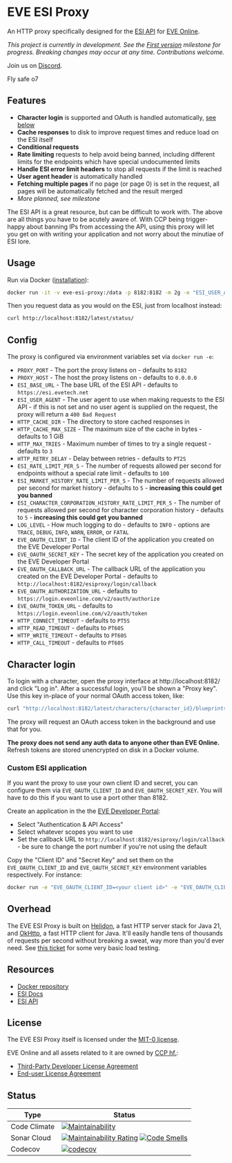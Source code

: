 # EVE ESI Proxy
An HTTP proxy specifically designed for the [ESI API](https://esi.evetech.net/ui/) for [EVE Online](https://www.eveonline.com/).

_This project is currently in development.
See the [First version](https://github.com/autonomouslogic/eve-esi-proxy/milestone/1) milestone for progress.
Breaking changes may occur at any time.
Contributions welcome._

Join us on [Discord](https://everef.net/discord).

Fly safe o7

## Features
* **Character login** is supported and OAuth is handled automatically, [see below](#character-login)
* **Cache responses** to disk to improve request times and reduce load on the ESI itself
* **Conditional requests**
* **Rate limiting** requests to help avoid being banned, including different limits for the endpoints which have special undocumented limits
* **Handle ESI error limit headers** to stop all requests if the limit is reached
* **User agent header** is automatically handled
* **Fetching multiple pages** if no page (or page 0) is set in the request, all pages will be automatically fetched and the result merged
* _More planned, see milestone_

The ESI API is a great resource, but can be difficult to work with.
The above are all things you have to be acutely aware of.
With CCP being trigger-happy about banning IPs from accessing the API,
using this proxy will let you get on with writing your application and not worry about the minutiae of ESI lore.

## Usage
Run via Docker ([installation](https://docs.docker.com/engine/install/)):
```bash
docker run -it -v eve-esi-proxy:/data -p 8182:8182 -m 2g -e "ESI_USER_AGENT=<your email>" autonomouslogic/eve-esi-proxy:latest
```

Then you request data as you would on the ESI, just from localhost instead:
```bash
curl http://localhost:8182/latest/status/
```

## Config
The proxy is configured via environment variables set via `docker run -e`:

* `PROXY_PORT` - The port the proxy listens on - defaults to `8182`
* `PROXY_HOST` - The host the proxy listens on - defaults to `0.0.0.0`
* `ESI_BASE_URL` - The base URL of the ESI API - defaults to `https://esi.evetech.net`
* `ESI_USER_AGENT` - The user agent to use when making requests to the ESI API - if this is not set and no user agent is supplied on the request, the proxy will return a `400 Bad Request`
* `HTTP_CACHE_DIR` - The directory to store cached responses in
* `HTTP_CACHE_MAX_SIZE` - The maximum size of the cache in bytes - defaults to 1 GiB
* `HTTP_MAX_TRIES` - Maximum number of times to try a single request - defaults to `3`
* `HTTP_RETRY_DELAY` - Delay between retries - defaults to `PT2S`
* `ESI_RATE_LIMIT_PER_S` - The number of requests allowed per second for endpoints without a special rate limit - defaults to `100`
* `ESI_MARKET_HISTORY_RATE_LIMIT_PER_S` - The number of requests allowed per second for market history - defaults to `5` - **increasing this could get you banned**
* `ESI_CHARACTER_CORPORATION_HISTORY_RATE_LIMIT_PER_S` - The number of requests allowed per second for character corporation history - defaults to `5` - **increasing this could get you banned**
* `LOG_LEVEL` - How much logging to do - defaults to `INFO` - options are `TRACE`, `DEBUG`, `INFO`, `WARN`, `ERROR`, or `FATAL`
* `EVE_OAUTH_CLIENT_ID` - The client ID of the application you created on the EVE Developer Portal
* `EVE_OAUTH_SECRET_KEY` - The secret key of the application you created on the EVE Developer Portal
* `EVE_OAUTH_CALLBACK_URL` - The callback URL of the application you created on the EVE Developer Portal - defaults to `http://localhost:8182/esiproxy/login/callback`
* `EVE_OAUTH_AUTHORIZATION_URL` - defaults to `https://login.eveonline.com/v2/oauth/authorize`
* `EVE_OAUTH_TOKEN_URL` - defaults to `https://login.eveonline.com/v2/oauth/token`
* `HTTP_CONNECT_TIMEOUT` - defaults to `PT5S`
* `HTTP_READ_TIMEOUT` - defaults to `PT60S`
* `HTTP_WRITE_TIMEOUT` - defaults to `PT60S`
* `HTTP_CALL_TIMEOUT` - defaults to `PT60S`

## Character login
To login with a character, open the proxy interface at http://localhost:8182/ and click "Log in".
After a successful login, you'll be shown a "Proxy key".
Use this key in-place of your normal OAuth access token, like:
```bash
curl "http://localhost:8182/latest/characters/{character_id}/blueprints/?token=<proxy key>"
```
The proxy will request an OAuth access token in the background and use that for you.

**The proxy does not send any auth data to anyone other than EVE Online.**
Refresh tokens are stored unencrypted on disk in a Docker volume.

### Custom ESI application
If you want the proxy to use your own client ID and secret, you can configure them via `EVE_OAUTH_CLIENT_ID` and `EVE_OAUTH_SECRET_KEY`.
You will have to do this if you want to use a port other than 8182.

Create an application in the the [EVE Developer Portal](https://developers.eveonline.com/):
* Select "Authentication & API Access"
* Select whatever scopes you want to use
* Set the callback URL to `http://localhost:8182/esiproxy/login/callback` - be sure to change the port number if you're not using the default

Copy the "Client ID" and "Secret Key" and set them on the `EVE_OAUTH_CLIENT_ID` and `EVE_OAUTH_SECRET_KEY` environment variables respectively.
For instance:
```bash
docker run -e "EVE_OAUTH_CLIENT_ID=<your client id>" -e "EVE_OAUTH_CLIENT_SECRET=<your secret key>"
```

## Overhead
The EVE ESI Proxy is built on [Helidon](https://helidon.io/), a fast HTTP server stack for Java 21,
and [OkHttp](https://square.github.io/okhttp/), a fast HTTP client for Java.
It'll easily handle tens of thousands of requests per second without breaking a sweat, way more than you'd ever need.
See [this ticket](https://github.com/autonomouslogic/eve-esi-proxy/issues/23) for some very basic load testing.

## Resources
* [Docker repository](https://hub.docker.com/r/autonomouslogic/eve-esi-proxy)
* [ESI Docs](https://docs.esi.evetech.net/)
* [ESI API](https://esi.evetech.net/ui/)

## License
The EVE ESI Proxy itself is licensed under the [MIT-0 license](https://spdx.org/licenses/MIT-0.html).

EVE Online and all assets related to it are owned by [CCP hf.](https://www.ccpgames.com/):
* [Third-Party Developer License Agreement](https://developers.eveonline.com/license-agreement)
* [End-user License Agreement](https://community.eveonline.com/support/policies/eve-eula-en/)

## Status

| Type         | Status                                                                                                                                                                                                                                                                                                                                                                                                                |
|--------------|-----------------------------------------------------------------------------------------------------------------------------------------------------------------------------------------------------------------------------------------------------------------------------------------------------------------------------------------------------------------------------------------------------------------------|
| Code Climate | [![Maintainability](https://api.codeclimate.com/v1/badges/a71c017cbcce32d7a595/maintainability)](https://codeclimate.com/github/autonomouslogic/eve-esi-proxy/maintainability)                                                                                                                                                                                                                                        |
| Sonar Cloud  | [![Maintainability Rating](https://sonarcloud.io/api/project_badges/measure?project=autonomouslogic_eve-esi-proxy&metric=sqale_rating)](https://sonarcloud.io/summary/new_code?id=autonomouslogic_eve-esi-proxy) [![Code Smells](https://sonarcloud.io/api/project_badges/measure?project=autonomouslogic_eve-esi-proxy&metric=code_smells)](https://sonarcloud.io/summary/new_code?id=autonomouslogic_eve-esi-proxy) |
| Codecov      | [![codecov](https://codecov.io/gh/autonomouslogic/eve-esi-proxy/graph/badge.svg?token=MXwjEUJRPk)](https://codecov.io/gh/autonomouslogic/eve-esi-proxy)                                                                                                                                                                                                                                                               |
